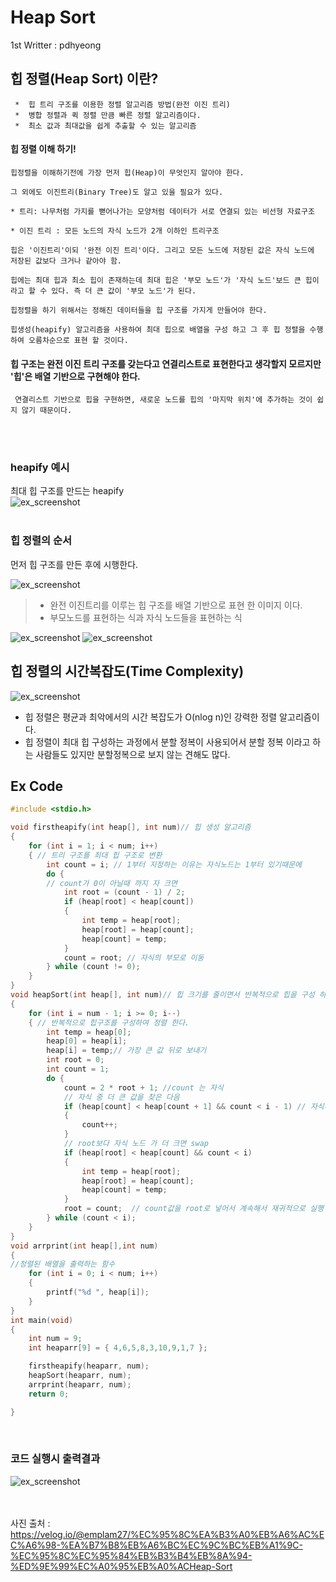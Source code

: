# Heap Sort
1st Writter : pdhyeong

## 힙 정렬(Heap Sort) 이란?
~~~
 *  힙 트리 구조를 이용한 정렬 알고리즘 방법(완전 이진 트리)
 *  병합 정렬과 퀵 정렬 만큼 빠른 정렬 알고리즘이다.
 *  최소 값과 최대값을 쉽게 추출할 수 있는 알고리즘
~~~

#### 힙 정렬 이해 하기!
~~~
힙정렬을 이해하기전에 가장 먼저 힙(Heap)이 무엇인지 알아야 한다.

그 외에도 이진트리(Binary Tree)도 알고 있을 필요가 있다.

* 트리: 나무처럼 가지를 뻗어나가는 모양처럼 데이터가 서로 연결되 있는 비선형 자료구조

* 이진 트리 : 모든 노드의 자식 노드가 2개 이하인 트리구조

힙은 '이진트리'이되 '완전 이진 트리'이다. 그리고 모든 노드에 저장된 값은 자식 노드에 저장된 값보다 크거나 같아야 함.

힙에는 최대 힙과 최소 힙이 존재하는데 최대 힙은 '부모 노드'가 '자식 노드'보드 큰 힙이라고 할 수 있다. 즉 더 큰 값이 '부모 노드'가 된다.

힙정렬을 하기 위해서는 정해진 데이터들을 힙 구조를 가지게 만들어야 한다.

힙생성(heapify) 알고리즘을 사용하여 최대 힙으로 배열을 구성 하고 그 후 힙 정렬을 수행하여 오름차순으로 표현 할 것이다.
~~~

#### 힙 구조는 완전 이진 트리 구조를 갖는다고 연결리스트로 표현한다고 생각할지 모르지만 '힙'은 배열 기반으로 구현해야 한다.
	 연결리스트 기반으로 힙을 구현하면, 새로운 노드를 힙의 '마지막 위치'에 추가하는 것이 쉽지 않기 때문이다.
<br><br>
### heapify 예시
최대 힙 구조를 만드는 heapify<br>
![ex_screenshot](./img/heapify.png)
<br><br>

### 힙 정렬의 순서
먼저 힙 구조를 만든 후에 시행한다.<br>

![ex_screenshot](./img/heaparr.png)
> *  완전 이진트리를 이루는 힙 구조를 배열 기반으로 표현 한 이미지 이다.<br>
> *  부모노드를 표현하는 식과 자식 노드들을 표현하는 식

![ex_screenshot](./img/sort1.png)
![ex_screenshot](./img/sort4.png)
<br>

## 힙 정렬의 시간복잡도(Time Complexity)
![ex_screenshot](./img/timeComplexity1.jpg)
* 힙 정렬은 평균과 최악에서의 시간 복잡도가 O(nlog n)인 강력한 정렬 알고리즘이다.
* 힙 정렬이 최대 힙 구성하는 과정에서 분할 정복이 사용되어서 분할 정복 이라고 하는 사람들도 있지만 분할정복으로 보지 않는 견해도 많다.




## Ex Code
```C
#include <stdio.h>

void firstheapify(int heap[], int num)// 힙 생성 알고리즘 
{
	for (int i = 1; i < num; i++)
	{ // 트리 구조를 최대 힙 구조로 변환
		int count = i; // 1부터 지정하는 이유는 자식노드는 1부터 있기때문에
		do {
		// count가 0이 아닐때 까지 자 크면 
			int root = (count - 1) / 2;
			if (heap[root] < heap[count])
			{
				int temp = heap[root];
				heap[root] = heap[count];
				heap[count] = temp;
			}
			count = root; // 자식의 부모로 이동
		} while (count != 0);
	}
}
void heapSort(int heap[], int num)// 힙 크기를 줄이면서 반복적으로 힙을 구성 하여 정렬하는 함수
{
	for (int i = num - 1; i >= 0; i--)
	{ // 반복적으로 힙구조를 구성하여 정렬 한다.
		int temp = heap[0];
		heap[0] = heap[i];
		heap[i] = temp;// 가장 큰 값 뒤로 보내기
		int root = 0;
		int count = 1;
		do {
			count = 2 * root + 1; //count 는 자식
			// 자식 중 더 큰 값을 찾은 다음
			if (heap[count] < heap[count + 1] && count < i - 1) // 자식끼리 비교해 범위를 벗어나지 않게 큰 자식 count에 담기
			{
				count++; 
			}
			// root보다 자식 노드 가 더 크면 swap
			if (heap[root] < heap[count] && count < i)
			{
				int temp = heap[root];
				heap[root] = heap[count];
				heap[count] = temp;
			}
			root = count;  // count값을 root로 넣어서 계속해서 재귀적으로 실행
		} while (count < i);
	}
}
void arrprint(int heap[],int num)
{ 
//정렬된 배열을 출력하는 함수
	for (int i = 0; i < num; i++)
	{
		printf("%d ", heap[i]);
	}
}
int main(void)
{
	int num = 9;
	int heaparr[9] = { 4,6,5,8,3,10,9,1,7 };

	firstheapify(heaparr, num);
	heapSort(heaparr, num);
	arrprint(heaparr, num);
	return 0;

}
```
<br>

### 코드 실행시 출력결과
![ex_screenshot](./img/output.png)



<br><br>
사진 출처 : https://velog.io/@emplam27/%EC%95%8C%EA%B3%A0%EB%A6%AC%EC%A6%98-%EA%B7%B8%EB%A6%BC%EC%9C%BC%EB%A1%9C-%EC%95%8C%EC%95%84%EB%B3%B4%EB%8A%94-%ED%9E%99%EC%A0%95%EB%A0%ACHeap-Sort

